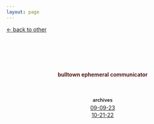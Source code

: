 ```yaml
---
layout: page
---
```

<div class="goback">
	<a href="/other/">&larr; back to other</a>
</div>
<p style="text-align:center;margin-top:100px;line-height:1.4em;color:#440303;font-weight:600;">
	bulltown ephemeral communicator
	
</p>
<p style="text-align:center;margin-top:48px;line-height:1.4em;">
	<span style="text-align:center;font-size:.9em;font-weight:600;">archives</span><br>
	<a href="09-09-23">09-09-23</a>
	<br><a href="10-21-22/">10-21-22</a>
</p>

